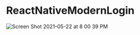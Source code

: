 # ReactNativeModernLogin
![Screen Shot 2021-05-22 at 8 00 39 PM](https://user-images.githubusercontent.com/12545289/119230876-bb040700-bb3b-11eb-9af7-e20a028151e0.png)
